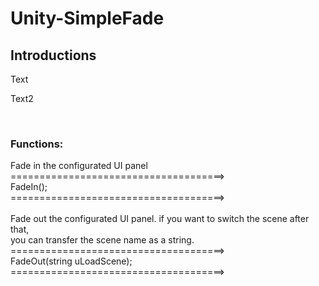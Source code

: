 # Unity-SimpleFade
<h2>Introductions</h2>
Text
<img src="https://user-images.githubusercontent.com/75275468/151568655-0cb12f7a-5a78-4d34-9625-80111bd49491.png" alt="">

Text2

</br>
<img src="https://user-images.githubusercontent.com/75275468/151570719-9c6464e6-5135-4dd9-a247-5ab20dbdfe2b.png" alt="">

<h3>Functions:</h3>
Fade in the configurated UI panel</br>
=====================================></br>
FadeIn();</br>
=====================================></br>
</br>
Fade out the configurated UI panel. if you want to switch the scene after that, </br>
you can transfer the scene name as a string.</br>
=====================================></br>
FadeOut(string uLoadScene);</br>
=====================================></br>
